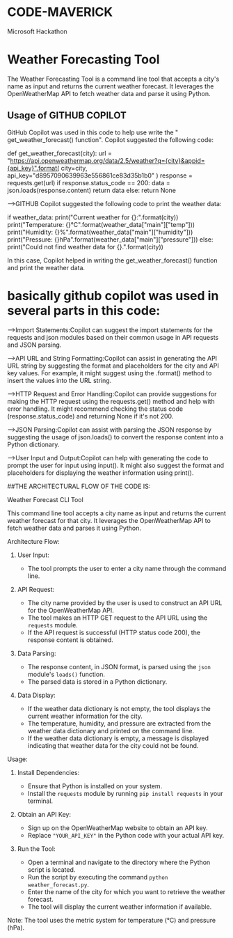# CODE-MAVERICK
Microsoft Hackathon
# Weather Forecasting Tool

The Weather Forecasting Tool is a command line tool that accepts a city's name as input and returns the current weather forecast. It leverages the OpenWeatherMap API to fetch weather data and parse it using Python.

## Usage of GITHUB COPILOT

GitHub Copilot was used in this code to help use write the " get_weather_forecast() function".  Copilot suggested the following code:


def get_weather_forecast(city):
    url = "https://api.openweathermap.org/data/2.5/weather?q={city}&appid={api_key}".format(
        city=city,
        api_key="d8957090639963e556861ce83d35b1b0"
    )
    response = requests.get(url)
    if response.status_code == 200:
        data = json.loads(response.content)
        return data
    else:
        return None


-->GITHUB Copilot suggested the following code to  print the weather data:


if weather_data:
        print("Current weather for {}:".format(city))
        print("Temperature: {}°C".format(weather_data["main"]["temp"]))
        print("Humidity: {}%".format(weather_data["main"]["humidity"]))
        print("Pressure: {}hPa".format(weather_data["main"]["pressure"]))
    else:
        print("Could not find weather data for {}.".format(city))

 In this case, Copilot helped in writing the get_weather_forecast() function and print the weather data.
# basically github copilot was used in several parts in this code:
-->Import Statements:Copilot can suggest the import statements for the requests and json modules based on their common usage in API requests and JSON parsing.

-->API URL and String Formatting:Copilot can assist in generating the API URL string by suggesting the format and placeholders for the city and API key values. For example, it might suggest using the .format() method to insert the values into the URL string.

-->HTTP Request and Error Handling:Copilot can provide suggestions for making the HTTP request using the requests.get() method and help with error handling. It might recommend checking the status code (response.status_code) and returning None if it's not 200.

-->JSON Parsing:Copilot can assist with parsing the JSON response by suggesting the usage of json.loads() to convert the response content into a Python dictionary.

-->User Input and Output:Copilot can help with generating the code to prompt the user for input using input(). It might also suggest the format and placeholders for displaying the weather information using print().

##THE ARCHITECTURAL FLOW OF THE CODE IS:

Weather Forecast CLI Tool

This command line tool accepts a city name as input and returns the current weather forecast for that city. It leverages the OpenWeatherMap API to fetch weather data and parses it using Python.

Architecture Flow:

1. User Input:
   - The tool prompts the user to enter a city name through the command line.

2. API Request:
   - The city name provided by the user is used to construct an API URL for the OpenWeatherMap API.
   - The tool makes an HTTP GET request to the API URL using the `requests` module.
   - If the API request is successful (HTTP status code 200), the response content is obtained.

3. Data Parsing:
   - The response content, in JSON format, is parsed using the `json` module's `loads()` function.
   - The parsed data is stored in a Python dictionary.

4. Data Display:
   - If the weather data dictionary is not empty, the tool displays the current weather information for the city.
   - The temperature, humidity, and pressure are extracted from the weather data dictionary and printed on the command line.
   - If the weather data dictionary is empty, a message is displayed indicating that weather data for the city could not be found.

Usage:

1. Install Dependencies:
   - Ensure that Python is installed on your system.
   - Install the `requests` module by running `pip install requests` in your terminal.

2. Obtain an API Key:
   - Sign up on the OpenWeatherMap website to obtain an API key.
   - Replace `"YOUR_API_KEY"` in the Python code with your actual API key.

3. Run the Tool:
   - Open a terminal and navigate to the directory where the Python script is located.
   - Run the script by executing the command `python weather_forecast.py`.
   - Enter the name of the city for which you want to retrieve the weather forecast.
   - The tool will display the current weather information if available.

Note: The tool uses the metric system for temperature (°C) and pressure (hPa).


